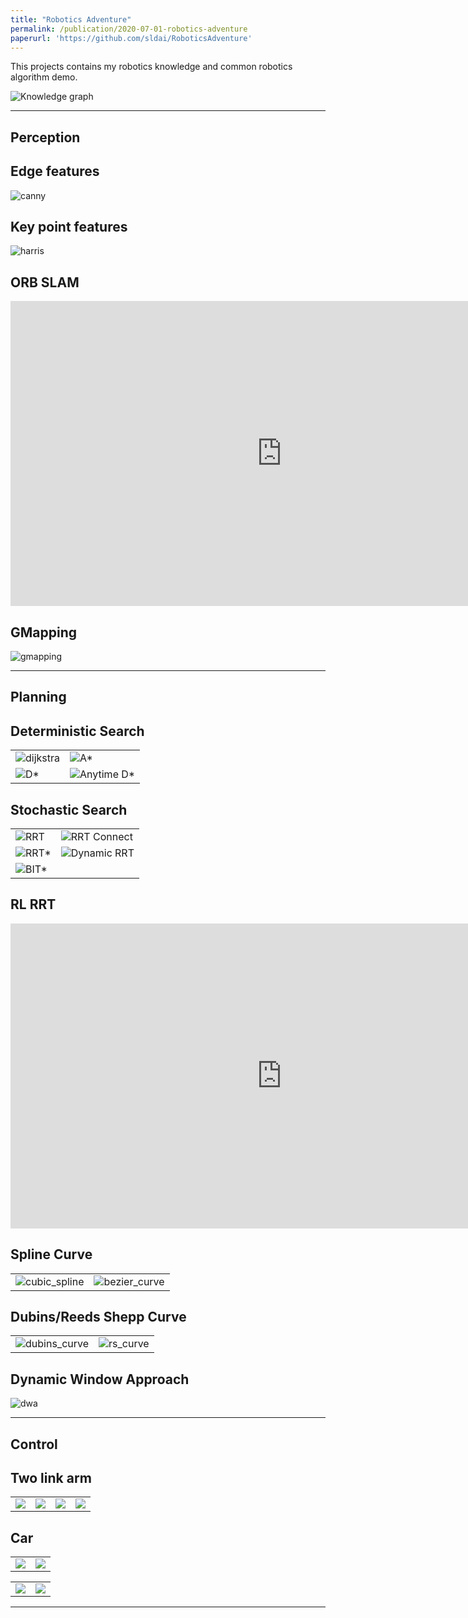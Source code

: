 ```yaml
---
title: "Robotics Adventure"
permalink: /publication/2020-07-01-robotics-adventure
paperurl: 'https://github.com/sldai/RoboticsAdventure'
---
```


This projects contains my robotics knowledge and common robotics algorithm demo.

![Knowledge graph](http://sldai.github.io/images/Robotics_Adventure/knowledge_graph.png)


---------------------------------

## Perception

Edge features
--------------------

![canny](https://raw.githubusercontent.com/sldai/RoboticsAdventure/master/Perception/Vision/figure/canny.png)

Key point features
-----------------------

![harris](https://raw.githubusercontent.com/sldai/RoboticsAdventure/master/Perception/Vision/figure/corner_detection.png)


ORB SLAM
---------

<iframe width="868" height="488" src="https://www.youtube.com/embed/GWl_Ffzc6oo" title="YouTube video player" frameborder="0" allow="accelerometer; autoplay; clipboard-write; encrypted-media; gyroscope; picture-in-picture" allowfullscreen></iframe>


GMapping
--------

![gmapping](Perception/StateEstimation/FastSlam/fast_slam.gif)

-------------------------------------------------------------------


## Planning

Deterministic Search
--------------------

<table>
<tbody>
  <tr>
    <td><img src="https://raw.githubusercontent.com/sldai/RoboticsAdventure/master/Planning/figure/dijkstra.png" alt="dijkstra"></td>
    <td><img src="https://raw.githubusercontent.com/sldai/RoboticsAdventure/master/Planning/figure/astar.png" alt="A*"></td>
  </tr>
    <tr>
    <td><img src="https://raw.githubusercontent.com/sldai/RoboticsAdventure/master/Planning/figure/dstar.gif" alt="D*"></td>
    <td><img src="https://raw.githubusercontent.com/sldai/RoboticsAdventure/master/Planning/figure/anytime_dstar.gif" alt="Anytime D*"></td>
  </tr>
</tbody>
</table>

Stochastic Search
--------------------

<table>
<tbody>
  <tr>
    <td><img src="https://raw.githubusercontent.com/sldai/RoboticsAdventure/master/Planning/figure/rrt.gif" alt="RRT"></td>
    <td><img src="https://raw.githubusercontent.com/sldai/RoboticsAdventure/master/Planning/figure/rrt_connect.gif" alt="RRT Connect"></td>
  </tr>
  <tr>
    <td><img src="https://raw.githubusercontent.com/sldai/RoboticsAdventure/master/Planning/figure/rrtstar.gif" alt="RRT*"></td>
    <td><img src="https://raw.githubusercontent.com/sldai/RoboticsAdventure/master/Planning/figure/dynamic_rrt.gif" alt="Dynamic RRT"></td>
  </tr>
    <tr>
    <td><img src="https://raw.githubusercontent.com/sldai/RoboticsAdventure/master/Planning/figure/bitstar.gif" alt="BIT*"></td>

  </tr>
</tbody>
</table>

RL RRT
------
<iframe width="868" height="488" src="https://www.youtube.com/embed/FtSNSGTWECs" title="YouTube video player" frameborder="0" allow="accelerometer; autoplay; clipboard-write; encrypted-media; gyroscope; picture-in-picture" allowfullscreen></iframe>


Spline Curve
----------

<table>
<tbody>
  <tr>
    <td><img src="https://raw.githubusercontent.com/sldai/RoboticsAdventure/master/Planning/figure/cubic_spline_2D.png" alt="cubic_spline"></td>
    <td><img src="https://raw.githubusercontent.com/sldai/RoboticsAdventure/master/Planning/figure/bezier_curve.png" alt="bezier_curve"></td>
  </tr>
</tbody>
</table>

<!-- Polynomail Trajectory
--------------------- -->
<!--
<table>
<tbody>
  <tr>
    <td><img src="figure/cubic_polynomial.gif" alt="cubic_polynomial"></td>
    <td><img src="figure/quintic_polynomial.gif" alt="quintic_polynomial"></td>
  </tr>
</tbody>
</table> -->

Dubins/Reeds Shepp Curve
----------

<table>
<tbody>
  <tr>
    <td><img src="https://raw.githubusercontent.com/sldai/RoboticsAdventure/master/Planning/figure/dubins_curve.png" alt="dubins_curve"></td>
    <td><img src="https://raw.githubusercontent.com/sldai/RoboticsAdventure/master/Planning/figure/rs_curve.png" alt="rs_curve"></td>
  </tr>
</tbody>
</table>


Dynamic Window Approach
-----------------------

![dwa](https://raw.githubusercontent.com/sldai/RoboticsAdventure/master/Planning/figure/dwa.gif)


--------------------------------------------------


## Control

Two link arm
-------------

<table>
<tbody>
  <tr>
    <td><img src="https://raw.githubusercontent.com/sldai/RoboticsAdventure/master/Control/figure/Setpoint_PID.gif"></td>
    <td><img src="https://raw.githubusercontent.com/sldai/RoboticsAdventure/master/Control/figure/Setpoint_PID_with_IK.gif"></td>
    <td><img src="https://raw.githubusercontent.com/sldai/RoboticsAdventure/master/Control/figure/PID_path_tracking.gif"></td>
    <td><img src="https://raw.githubusercontent.com/sldai/RoboticsAdventure/master/Control/figure/PID_path_tracking_with_IK.gif"></td>
  </tr>
</tbody>
</table>

Car
---------

<table>
<tbody>
  <tr>
    <td><img src="https://raw.githubusercontent.com/sldai/RoboticsAdventure/master/Control/figure/pp.gif"></td>
    <td><img src="https://raw.githubusercontent.com/sldai/RoboticsAdventure/master/Control/figure/frontwheel.gif"></td>
  </tr>
</tbody>
</table>
<table>
<tbody>
  <tr>
    <td><img src="https://raw.githubusercontent.com/sldai/RoboticsAdventure/master/Control/figure/rearwheel.gif"></td>
    <td><img src="https://raw.githubusercontent.com/sldai/RoboticsAdventure/master/Control/figure/lqr_kinematic.gif"></td>
  </tr>
</tbody>
</table>

--------------------------------------------------